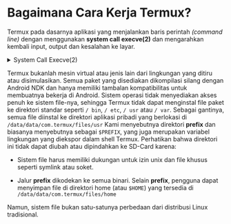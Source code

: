 # Bagaimana Cara Kerja Termux?

Termux pada dasarnya aplikasi yang menjalankan baris perintah _(command line)_ dengan menggunakan **system call execve(2)** dan mengarahkan kembali input, output dan kesalahan ke layar.

<details>
    <summary>System Call Execve(2)</summary>
**execve(2)** adalah salah satu system call di Unix/Linux yang digunakan untuk mengganti program yang sedang berjalan dalam sebuah proses dengan program baru. System call ini adalah inti dari implementasi eksekusi program pada sistem operasi berbasis Unix.

Fungsi dari **execve** adalah memungkinkan sebuah proses menjalankan program baru dengan mengganti kode, data, dan konteks eksekusi yang ada dengan milik program baru. Proses yang menjalankan execve tidak membuat proses baru, tetapi mengubah proses yang ada menjadi program yang diminta.

**Contoh:**

Berikut cara **execve** bekerja dalam skenario nyata di Termux menjalankan python.

Saat Anda menjalankan python di Termux:

`$ python`

1. Shell membaca input.

2. Shell menggunakan `$PATH` untuk menemukan `/data/data/com.termux/files/usr/bin/python`.

3. Shell memanggil **execve** untuk mengganti proses dengan interpreter Python. Shell akan memanggil `execve("/data/data/com.termux/files/usr/bin/python", args, envp)` untuk menjalankan perintah `python`.
</details>

Termux bukanlah mesin virtual atau jenis lain dari lingkungan yang ditiru atau disimulasikan. Semua paket yang disediakan dikompilasi silang dengan Android NDK dan hanya memiliki tambalan kompatibilitas untuk membuatnya bekerja di Android. Sistem operasi tidak menyediakan akses penuh ke sistem file-nya, sehingga Termux tidak dapat menginstal file paket ke direktori standar seperti `/ bin`, `/ etc`, `/ usr` atau `/ var`. Sebagai gantinya, semua file diinstal ke direktori aplikasi pribadi yang berlokasi di `/data/data/com.termux/files/usr`
Kami menyebutnya direktori **prefix** dan biasanya menyebutnya sebagai `$PREFIX`, yang juga merupakan variabel lingkungan yang diekspor dalam shell Termux. Perhatikan bahwa direktori ini tidak dapat diubah atau dipindahkan ke SD-Card karena:

- Sistem file harus memiliki dukungan untuk izin unix dan file khusus seperti symlink atau soket.

- Jalur **prefix** dikodekan ke semua binari.
  Selain **prefix**, pengguna dapat menyimpan file di direktori home (atau `$HOME`) yang tersedia di `/data/data/com.termux/files/home`

Namun, sistem file bukan satu-satunya perbedaan dari distribusi Linux tradisional.
